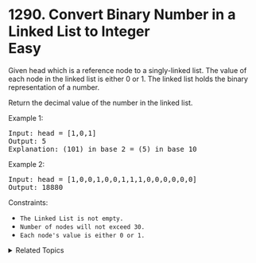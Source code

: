 # 1290. Convert Binary Number in a Linked List to Integer<br> Easy

Given head which is a reference node to a singly-linked list. The value of each node in the linked list is either 0 or 1. The linked list holds the binary representation of a number.

Return the decimal value of the number in the linked list.

Example 1:

<pre>
Input: head = [1,0,1]
Output: 5
Explanation: (101) in base 2 = (5) in base 10
</pre>

Example 2:

<pre>
Input: head = [1,0,0,1,0,0,1,1,1,0,0,0,0,0,0]
Output: 18880
</pre>

Constraints:

- `The Linked List is not empty.`
- `Number of nodes will not exceed 30.`
- `Each node's value is either 0 or 1.`

<details>

<summary> Related Topics </summary>

-   `Linked List`

</details>